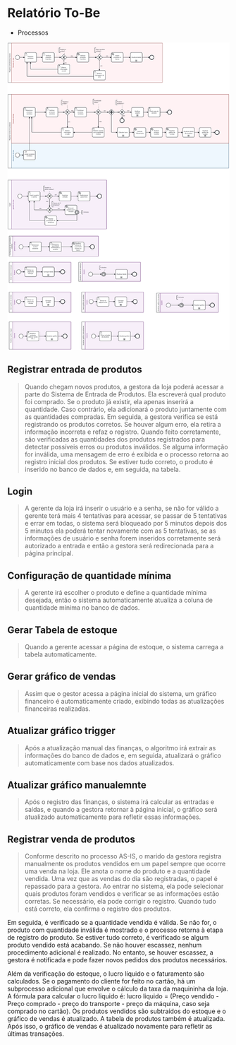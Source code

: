# Relatório To-Be

- Processos

![Processos To-Be](images/To-Be.png)


##  Registrar entrada de produtos
> Quando chegam novos produtos, a gestora da loja poderá acessar a parte do Sistema de Entrada de Produtos. Ela escreverá qual produto foi comprado. Se o produto já existir, ela apenas inserirá a quantidade. Caso contrário, ela adicionará o produto juntamente com as quantidades compradas. Em seguida, a gestora verifica se está registrando os produtos corretos. Se houver algum erro, ela retira a informação incorreta e refaz o registro. Quando feito corretamente, são verificadas as quantidades dos produtos registrados para detectar possíveis erros ou produtos inválidos. Se alguma informação for inválida, uma mensagem de erro é exibida e o processo retorna ao registro inicial dos produtos. Se estiver tudo correto, o produto é inserido no banco de dados e, em seguida, na tabela.

## Login

> A gerente da loja irá inserir o usuário e a senha, se não for válido a gerente terá mais 4 tentativas para acessar, se passar de 5 tentativas e errar em todas, o sistema será bloqueado por 5 minutos depois dos 5 minutos ela poderá tentar novamente com as 5 tentativas, se as informações de usuário e senha forem inseridos corretamente será autorizado a entrada e então a gestora será redirecionada para a página principal.

## Configuração de quantidade mínima

> A gerente irá escolher o produto e define a quantidade mínima desejada, então o sistema automaticamente atualiza a coluna de quantidade mínima no banco de dados.

## Gerar Tabela de estoque

> Quando a gerente acessar a página de estoque, o sistema carrega a tabela automaticamente.

## Gerar gráfico de vendas
>Assim que o gestor acessa a página inicial do sistema, um gráfico financeiro é automaticamente criado, exibindo todas as atualizações financeiras realizadas.

## Atualizar gráfico trigger
>Após a atualização manual das finanças, o algoritmo irá extrair as informações do banco de dados e, em seguida, atualizará o gráfico automaticamente com base nos dados atualizados.

## Atualizar gráfico manualemnte
>Após o registro das finanças, o sistema irá calcular as entradas e saídas, e quando a gestora retornar à página inicial, o gráfico será atualizado automaticamente para refletir essas informações.


## Registrar venda de produtos

> Conforme descrito no processo AS-IS, o marido da gestora registra manualmente os produtos vendidos em um papel sempre que ocorre uma venda na loja. Ele anota o nome do produto e a quantidade vendida. Uma vez que as vendas do dia são registradas, o papel é repassado para a gestora. Ao entrar no sistema, ela pode selecionar quais produtos foram vendidos e verificar se as informações estão corretas. Se necessário, ela pode corrigir o registro. Quando tudo está correto, ela confirma o registro dos produtos.

Em seguida, é verificado se a quantidade vendida é válida. Se não for, o produto com quantidade inválida é mostrado e o processo retorna à etapa de registro do produto. Se estiver tudo correto, é verificado se algum produto vendido está acabando. Se não houver escassez, nenhum procedimento adicional é realizado. No entanto, se houver escassez, a gestora é notificada e pode fazer novos pedidos dos produtos necessários.

Além da verificação do estoque, o lucro líquido e o faturamento são calculados. Se o pagamento do cliente for feito no cartão, há um subprocesso adicional que envolve o cálculo da taxa da maquininha da loja. A fórmula para calcular o lucro liquido é: lucro liquido = (Preço vendido - Preço comprado - preço do transporte - preço da máquina, caso seja comprado no cartão). Os produtos vendidos são subtraídos do estoque e o gráfico de vendas é atualizado. A tabela de produtos também é atualizada. Após isso, o gráfico de vendas é atualizado novamente para refletir as últimas transações.